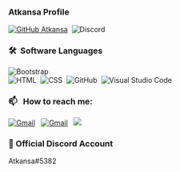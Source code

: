### Atkansa Profile
[![GitHub Atkansa](https://img.shields.io/github/followers/atkansa?style=for-the-badge)](https://github.com/atkansa)&nbsp;
![Discord](https://img.shields.io/discord/773569062331613194?style=for-the-badge)
### 🛠 &nbsp;Software Languages

![Bootstrap](https://img.shields.io/badge/-Bootstrap-05122A?style=flat&logo=bootstrap&logoColor=563D7C)\
![HTML](https://img.shields.io/badge/-HTML-05122A?style=flat&logo=HTML5)&nbsp;
![CSS](https://img.shields.io/badge/-CSS-05122A?style=flat&logo=CSS3&logoColor=1572B6)&nbsp;
![GitHub](https://img.shields.io/badge/-GitHub-05122A?style=flat&logo=github)&nbsp;
![Visual Studio Code](https://img.shields.io/badge/-Visual%20Studio%20Code-05122A?style=flat&logo=visual-studio-code&logoColor=007ACC)&nbsp;

### 📫 &nbsp; How to reach me:
<a href="mailto:sametatkan@icloud.com"><img alt="Gmail" src="https://img.shields.io/badge/iCloud-D14836?style=flat&logo=icloud&logoColor=white" /></a> &nbsp;
<a href="https://discord.com/users/342408571084079104"><img alt="Gmail" src="https://img.shields.io/badge/Discord-2f3236?style=flat&logo=discord&logoColor=blue" /></a> &nbsp;
<a href="https://instagram.com/sametatkan"><img src="https://img.shields.io/badge/@acarfx-E4405F?style=flat&logo=Instagram&logoColor=white"/></a> &nbsp;

### 🌟 Official Discord Account
Atkansa#5382
